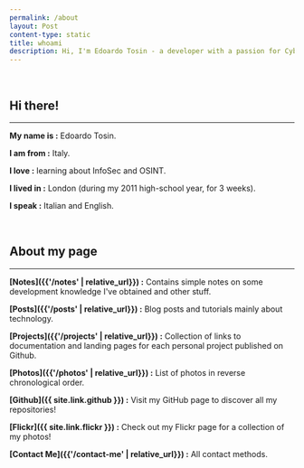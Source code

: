 ```yaml
---
permalink: /about
layout: Post
content-type: static
title: whoami
description: Hi, I'm Edoardo Tosin - a developer with a passion for Cybersecurity and OSINT. On my page, you'll find posts and insights into my work. Connect with me to learn more!
---
```


<br>

## Hi there!
---
**My name is :** Edoardo Tosin.

**I am from :** Italy.

**I love :** learning about InfoSec and OSINT.

**I lived in :** London (during my 2011 high-school year, for 3 weeks).

**I speak :** Italian and English.

<br>

## About my page
---
**[Notes]({{'/notes' | relative_url}}) :** Contains simple notes on some development knowledge I've obtained and other stuff.

**[Posts]({{'/posts' | relative_url}}) :** Blog posts and tutorials mainly about technology.

**[Projects]({{'/projects' | relative_url}}) :** Collection of links to documentation and landing pages for each personal project published on Github.

**[Photos]({{'/photos' | relative_url}}) :** List of photos in reverse chronological order.

**[Github]({{ site.link.github }}) :**
Visit my GitHub page to discover all my repositories!

**[Flickr]({{ site.link.flickr }}) :**
Check out my Flickr page for a collection of my photos!

**[Contact Me]({{'/contact-me' | relative_url}}) :** All contact methods.

<br>